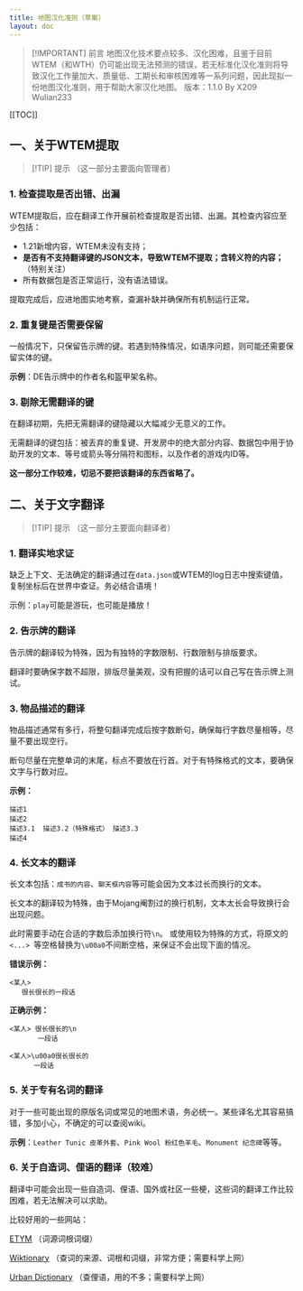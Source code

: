 ```yaml
---
title: 地图汉化准则（草案）
layout: doc
---
```


> [!IMPORTANT] 前言
> 地图汉化技术要点较多、汉化困难，且鉴于目前WTEM（和WTH）仍可能出现无法预测的错误，若无标准化汉化准则将导致汉化工作量加大、质量低、工期长和审核困难等一系列问题，因此现拟一份地图汉化准则，用于帮助大家汉化地图。
> 版本：1.1.0 By X209 Wulian233

[[TOC]]

## 一、关于WTEM提取
> [!TIP] 提示
> （这一部分主要面向管理者）

### 1. 检查提取是否出错、出漏

WTEM提取后，应在翻译工作开展前检查提取是否出错、出漏。其检查内容应至少包括：
- 1.21新增内容，WTEM未没有支持；
- **是否有不支持翻译键的JSON文本，导致WTEM不提取；含转义符的内容；** （特别关注）
- 所有数据包是否正常运行，没有语法错误。

提取完成后，应进地图实地考察，查漏补缺并确保所有机制运行正常。

### 2. 重复键是否需要保留

一般情况下，只保留告示牌的键。若遇到特殊情况，如语序问题，则可能还需要保留实体的键。

**示例**：DE告示牌中的作者名和盔甲架名称。

### 3. 剔除无需翻译的键

在翻译初期，先把无需翻译的键隐藏以大幅减少无意义的工作。

无需翻译的键包括：被丢弃的重复键、开发房中的绝大部分内容、数据包中用于协助开发的文本、等号或箭头等分隔符和图标，以及作者的游戏内ID等。

**这一部分工作较难，切忌不要把该翻译的东西省略了。**

## 二、关于文字翻译

> [!TIP] 提示
> （这一部分主要面向翻译者）

### 1. 翻译实地求证

缺乏上下文、无法确定的翻译通过在`data.json`或WTEM的log日志中搜索键值，复制坐标后在世界中查证。务必结合语境！

示例：`play`可能是游玩，也可能是播放！

### 2. 告示牌的翻译

告示牌的翻译较为特殊，因为有独特的字数限制、行数限制与排版要求。

翻译时要确保字数不超限，排版尽量美观，没有把握的话可以自己写在告示牌上测试。

### 3. 物品描述的翻译

物品描述通常有多行，将整句翻译完成后按字数断句，确保每行字数尽量相等，尽量不要出现空行。

断句尽量在完整单词的末尾，标点不要放在行首。对于有特殊格式的文本，要确保文字与行数对应。

**示例：**

```
描述1
描述2
描述3.1  描述3.2（特殊格式） 描述3.3
描述4
```

### 4. 长文本的翻译

长文本包括：`成书的内容`、`聊天框内容`等可能会因为文本过长而换行的文本。

长文本的翻译较为特殊，由于Mojang阉割过的换行机制，文本太长会导致换行会出现问题。

此时需要手动在合适的字数后添加换行符`\n`。
或使用较为特殊的方式，将原文的`<...> `等空格替换为`\u00a0`不间断空格，来保证不会出现下面的情况。

**错误示例：**
```
<某人> 
   很长很长的一段话
```

**正确示例：**
```
<某人> 很长很长的\n
       一段话
```
```
<某人>\u00a0很长很长的
      一段话
```

### 5. 关于专有名词的翻译

对于一些可能出现的原版名词或常见的地图术语，务必统一。某些译名尤其容易搞错，多加小心，不确定的可以查阅wiki。

**示例**：`Leather Tunic 皮革外套`、`Pink Wool 粉红色羊毛`、`Monument 纪念碑`等等。

### 6. 关于自造词、俚语的翻译（较难）

翻译中可能会出现一些自造词、俚语、国外或社区一些梗，这些词的翻译工作比较困难，若无法解决可以求助。

比较好用的一些网站：

[ETYM](https://www.etymonline.com/cn) （词源词根词缀）

[Wiktionary](https://zh.wiktionary.org/wiki/Wiktionary:%E9%A6%96%E9%A1%B5) （查词的来源、词根和词缀，非常方便；需要科学上网）

[Urban Dictionary](https://www.urbandictionary.com/) （查俚语，用的不多；需要科学上网）
